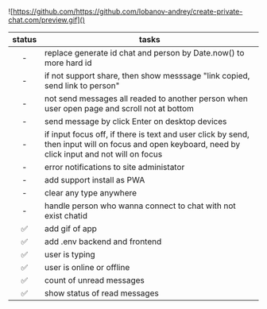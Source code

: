 ![https://github.com/https://github.com/lobanov-andrey/create-private-chat.com/preview.gif]()

| status | tasks                                                                                                                                              |
| :----: | -------------------------------------------------------------------------------------------------------------------------------------------------- |
|   -    | replace generate id chat and person by Date.now() to more hard id                                                                                  |
|   -    | if not support share, then show messsage "link copied, send link to person"                                                                        |
|   -    | not send messages all readed to another person when user open page and scroll not at bottom                                                        |
|   -    | send message by click Enter on desktop devices                                                                                                     |
|   -    | if input focus off, if there is text and user click by send, then input will on focus and open keyboard, need by click input and not will on focus |
|   -    | error notifications to site administator                                                                                                           |
|   -    | add support install as PWA                                                                                                                         |
|   -    | clear any type anywhere                                                                                                                            |
|   -    | handle person who wanna connect to chat with not exist chatid                                                                                      |
|   ✅   | add gif of app                                                                                                                                     |
|   ✅   | add .env backend and frontend                                                                                                                      |
|   ✅   | user is typing                                                                                                                                     |
|   ✅   | user is online or offline                                                                                                                          |
|   ✅   | count of unread messages                                                                                                                           |
|   ✅   | show status of read messages                                                                                                                       |
